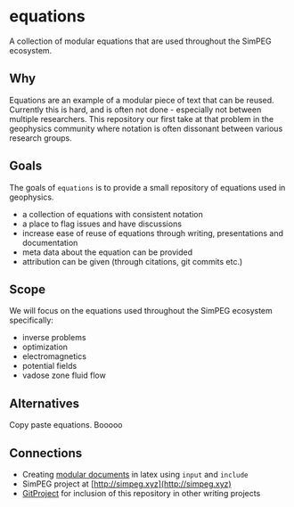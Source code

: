 # equations
A collection of modular equations that are used throughout the SimPEG ecosystem.

## Why

Equations are an example of a modular piece of text that can be reused.
Currently this is hard, and is often not done - especially not between
multiple researchers. This repository our first take at that problem
in the geophysics community where notation is often dissonant between
various research groups.

## Goals

The goals of `equations` is to provide a small repository of equations
used in geophysics.

* a collection of equations with consistent notation
* a place to flag issues and have discussions
* increase ease of reuse of equations through writing, presentations and documentation
* meta data about the equation can be provided
* attribution can be given (through citations, git commits etc.)

## Scope

We will focus on the equations used throughout the SimPEG ecosystem specifically:

* inverse problems
* optimization
* electromagnetics
* potential fields
* vadose zone fluid flow

## Alternatives

Copy paste equations. Booooo

## Connections

* Creating [modular documents](https://en.wikibooks.org/wiki/LaTeX/Modular_Documents) in latex using `input` and `include`
* SimPEG project at [http://simpeg.xyz](http://simpeg.xyz)
* [GitProject](https://github.com/3ptscience/git-project) for inclusion of this repository in other writing projects
